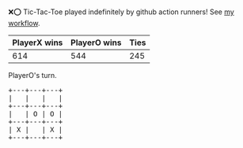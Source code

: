 :x::o: Tic-Tac-Toe played indefinitely by github action runners! See [my workflow](.github/workflows/play.yaml).

|PlayerX wins|PlayerO wins|Ties|
|-|-|-|
|614|544|245|

PlayerO's turn.

<pre>
+---+---+---+
|   |   |   |
+---+---+---+
|   | O | O |
+---+---+---+
| X |   | X |
+---+---+---+
</pre>